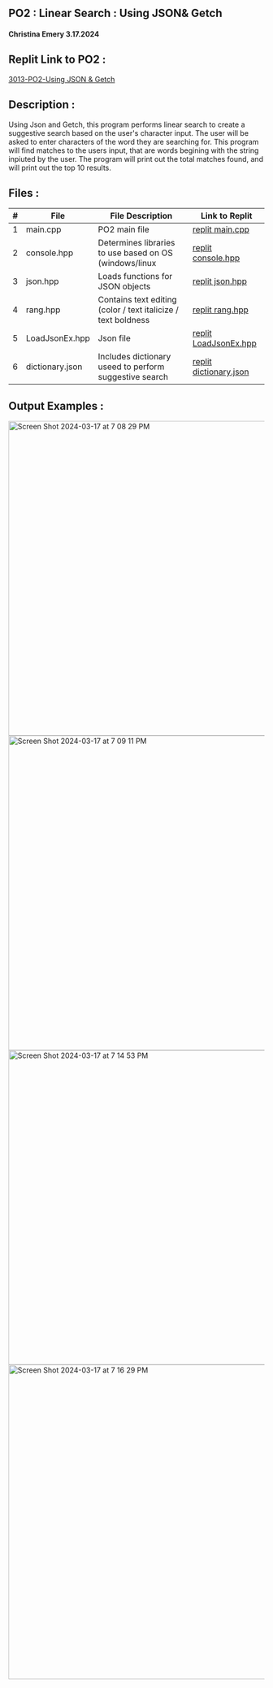 ## PO2 : Linear Search : Using JSON& Getch
#### Christina Emery 3.17.2024

## Replit Link to PO2 :
[3013-PO2-Using JSON & Getch](https://replit.com/@zristina/3013-P02-Using-JSON-and-Getch)
## Description :
 Using Json and Getch, this program performs linear search to create a suggestive search based on the user's character input. The user will be asked to enter characters of the word they are searching for. This program will find matches to the users input, that are words begining with the string inpiuted by the user. The program will print out the total matches found, and will print out the top 10 results.

 ## Files :
 
|   #   | File               | File Description       | Link to Replit      |
| :---: | ------------------ | ---------------------- |-------------------- |
|   1   | main.cpp           | PO2 main file          |[replit main.cpp](https://replit.com/@zristina/3013-P02-Using-JSON-and-Getch#main.cpp) |
|   2   | console.hpp        | Determines libraries to use based on OS (windows/linux  | [replit console.hpp](https://replit.com/@zristina/3013-P02-Using-JSON-and-Getch#headers/console.hpp) |
|   3   | json.hpp           | Loads functions for JSON objects       | [replit json.hpp](https://replit.com/@zristina/3013-P02-Using-JSON-and-Getch#headers/json.hpp) |
|   4   | rang.hpp           | Contains text editing (color / text italicize / text boldness  | [replit rang.hpp](https://replit.com/@zristina/3013-P02-Using-JSON-and-Getch#headers/rang.hpp) |
|   5   | LoadJsonEx.hpp     | Json file | [replit LoadJsonEx.hpp](https://replit.com/@zristina/3013-P02-Using-JSON-and-Getch#loadJsonEx.hpp) |
|   6   | dictionary.json    | Includes dictionary useed to perform suggestive search | [replit dictionary.json](https://replit.com/@zristina/3013-P02-Using-JSON-and-Getch#data/dictionary.json) |


## Output Examples :
<img width="619" alt="Screen Shot 2024-03-17 at 7 08 29 PM" src="https://github.com/zristina/3013-Algorithms/assets/157079380/7340121f-853b-43df-8d27-43d9297532ef">
<img width="619" alt="Screen Shot 2024-03-17 at 7 09 11 PM" src="https://github.com/zristina/3013-Algorithms/assets/157079380/50a58431-ddac-46c0-b374-b80455521877">
<img width="619" alt="Screen Shot 2024-03-17 at 7 14 53 PM" src="https://github.com/zristina/3013-Algorithms/assets/157079380/dc35619a-297a-431a-9db3-b517dfad4be9">
<img width="619" alt="Screen Shot 2024-03-17 at 7 16 29 PM" src="https://github.com/zristina/3013-Algorithms/assets/157079380/126b3cf0-bce8-41e2-9d83-fb6235d2286d">


